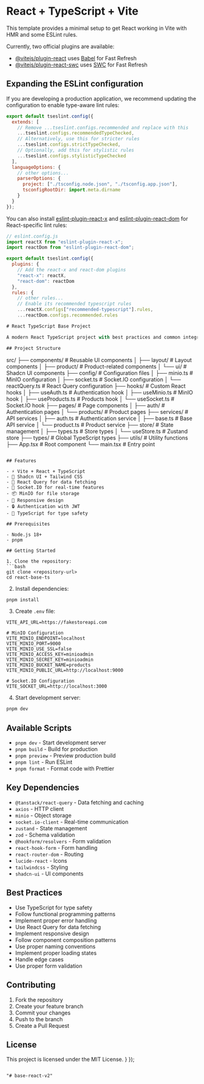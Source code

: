 # React + TypeScript + Vite

This template provides a minimal setup to get React working in Vite with HMR and some ESLint rules.

Currently, two official plugins are available:

- [@vitejs/plugin-react](https://github.com/vitejs/vite-plugin-react/blob/main/packages/plugin-react/README.md) uses [Babel](https://babeljs.io/) for Fast Refresh
- [@vitejs/plugin-react-swc](https://github.com/vitejs/vite-plugin-react-swc) uses [SWC](https://swc.rs/) for Fast Refresh

## Expanding the ESLint configuration

If you are developing a production application, we recommend updating the configuration to enable type-aware lint rules:

```js
export default tseslint.config({
  extends: [
    // Remove ...tseslint.configs.recommended and replace with this
    ...tseslint.configs.recommendedTypeChecked,
    // Alternatively, use this for stricter rules
    ...tseslint.configs.strictTypeChecked,
    // Optionally, add this for stylistic rules
    ...tseslint.configs.stylisticTypeChecked
  ],
  languageOptions: {
    // other options...
    parserOptions: {
      project: ["./tsconfig.node.json", "./tsconfig.app.json"],
      tsconfigRootDir: import.meta.dirname
    }
  }
});
```

You can also install [eslint-plugin-react-x](https://github.com/Rel1cx/eslint-react/tree/main/packages/plugins/eslint-plugin-react-x) and [eslint-plugin-react-dom](https://github.com/Rel1cx/eslint-react/tree/main/packages/plugins/eslint-plugin-react-dom) for React-specific lint rules:

```js
// eslint.config.js
import reactX from "eslint-plugin-react-x";
import reactDom from "eslint-plugin-react-dom";

export default tseslint.config({
  plugins: {
    // Add the react-x and react-dom plugins
    "react-x": reactX,
    "react-dom": reactDom
  },
  rules: {
    // other rules...
    // Enable its recommended typescript rules
    ...reactX.configs["recommended-typescript"].rules,
    ...reactDom.configs.recommended.rules

# React TypeScript Base Project

A modern React TypeScript project with best practices and common integrations.

## Project Structure

```
src/
├── components/           # Reusable UI components
│   ├── layout/          # Layout components
│   ├── product/         # Product-related components
│   └── ui/              # Shadcn UI components
├── config/              # Configuration files
│   ├── minio.ts         # MinIO configuration
│   ├── socket.ts        # Socket.IO configuration
│   └── reactQuery.ts    # React Query configuration
├── hooks/               # Custom React hooks
│   ├── useAuth.ts       # Authentication hook
│   ├── useMinio.ts      # MinIO hook
│   ├── useProducts.ts   # Products hook
│   └── useSocket.ts     # Socket.IO hook
├── pages/               # Page components
│   ├── auth/           # Authentication pages
│   └── products/       # Product pages
├── services/           # API services
│   ├── auth.ts         # Authentication service
│   ├── base.ts         # Base API service
│   └── product.ts      # Product service
├── store/              # State management
│   ├── types.ts        # Store types
│   └── useStore.ts     # Zustand store
├── types/              # Global TypeScript types
├── utils/              # Utility functions
├── App.tsx             # Root component
└── main.tsx            # Entry point
```

## Features

- ⚡️ Vite + React + TypeScript
- 🎨 Shadcn UI + Tailwind CSS
- 🔄 React Query for data fetching
- 🔌 Socket.IO for real-time features
- 📦 MinIO for file storage
- 📱 Responsive design
- 🔒 Authentication with JWT
- 🎯 TypeScript for type safety

## Prerequisites

- Node.js 18+
- pnpm

## Getting Started

1. Clone the repository:
```bash
git clone <repository-url>
cd react-base-ts
```

2. Install dependencies:
```bash
pnpm install
```

3. Create `.env` file:
```env
VITE_API_URL=https://fakestoreapi.com

# MinIO Configuration
VITE_MINIO_ENDPOINT=localhost
VITE_MINIO_PORT=9000
VITE_MINIO_USE_SSL=false
VITE_MINIO_ACCESS_KEY=minioadmin
VITE_MINIO_SECRET_KEY=minioadmin
VITE_MINIO_BUCKET_NAME=products
VITE_MINIO_PUBLIC_URL=http://localhost:9000

# Socket.IO Configuration
VITE_SOCKET_URL=http://localhost:3000
```

4. Start development server:
```bash
pnpm dev
```

## Available Scripts

- `pnpm dev` - Start development server
- `pnpm build` - Build for production
- `pnpm preview` - Preview production build
- `pnpm lint` - Run ESLint
- `pnpm format` - Format code with Prettier

## Key Dependencies

- `@tanstack/react-query` - Data fetching and caching
- `axios` - HTTP client
- `minio` - Object storage
- `socket.io-client` - Real-time communication
- `zustand` - State management
- `zod` - Schema validation
- `@hookform/resolvers` - Form validation
- `react-hook-form` - Form handling
- `react-router-dom` - Routing
- `lucide-react` - Icons
- `tailwindcss` - Styling
- `shadcn-ui` - UI components

## Best Practices

- Use TypeScript for type safety
- Follow functional programming patterns
- Implement proper error handling
- Use React Query for data fetching
- Implement responsive design
- Follow component composition patterns
- Use proper naming conventions
- Implement proper loading states
- Handle edge cases
- Use proper form validation

## Contributing

1. Fork the repository
2. Create your feature branch
3. Commit your changes
4. Push to the branch
5. Create a Pull Request

## License

This project is licensed under the MIT License.
  }
});
```

"# base-react-v2"
